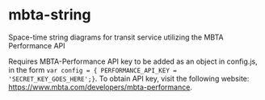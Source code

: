 # mbta-string
Space-time string diagrams for transit service utilizing the MBTA Performance API

Requires MBTA-Performance API key to be added as an object in config.js, in the form `var config = {
    PERFORMANCE_API_KEY = 'SECRET_KEY_GOES_HERE';}`. To obtain API key, visit the following website: https://www.mbta.com/developers/mbta-performance.